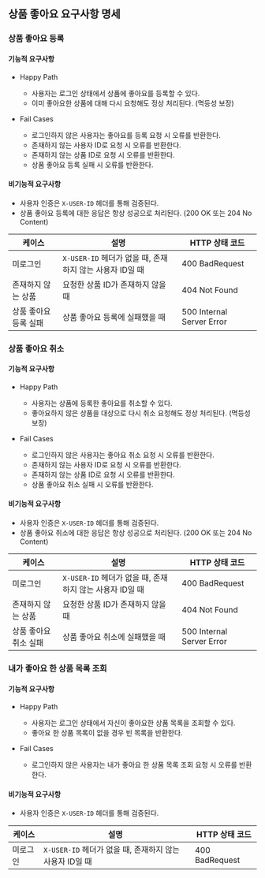 ## 상품 좋아요 요구사항 명세

### 상품 좋아요 등록

#### 기능적 요구사항

- Happy Path
    - 사용자는 로그인 상태에서 상품에 좋아요를 등록할 수 있다.
    - 이미 좋아요한 상품에 대해 다시 요청해도 정상 처리된다. (멱등성 보장)

- Fail Cases
    - 로그인하지 않은 사용자는 좋아요를 등록 요청 시 오류를 반환한다.
    - 존재하지 않는 사용자 ID로 요청 시 오류를 반환한다.
    - 존재하지 않는 상품 ID로 요청 시 오류를 반환한다.
    - 상품 좋아요 등록 실패 시 오류를 반환한다.

#### 비기능적 요구사항

- 사용자 인증은 `X-USER-ID` 헤더를 통해 검증된다.
- 상품 좋아요 등록에 대한 응답은 항상 성공으로 처리된다. (200 OK 또는 204 No Content)

| 케이스          | 설명                                      | HTTP 상태 코드                |
|--------------|-----------------------------------------|---------------------------|
| 미로그인         | `X-USER-ID` 헤더가 없을 때, 존재하지 않는 사용자 ID일 때 | 400 BadRequest            |
| 존재하지 않는 상품   | 요청한 상품 ID가 존재하지 않을 때                    | 404 Not Found             |
| 상품 좋아요 등록 실패 | 상품 좋아요 등록에 실패했을 때                       | 500 Internal Server Error |

### 상품 좋아요 취소

#### 기능적 요구사항

- Happy Path
    - 사용자는 상품에 등록한 좋아요를 취소할 수 있다.
    - 좋아요하지 않은 상품을 대상으로 다시 취소 요청해도 정상 처리된다. (멱등성 보장)

- Fail Cases
    - 로그인하지 않은 사용자는 좋아요 취소 요청 시 오류를 반환한다.
    - 존재하지 않는 사용자 ID로 요청 시 오류를 반환한다.
    - 존재하지 않는 상품 ID로 요청 시 오류를 반환한다.
    - 상품 좋아요 취소 실패 시 오류를 반환한다.

#### 비기능적 요구사항

- 사용자 인증은 `X-USER-ID` 헤더를 통해 검증된다.
- 상품 좋아요 취소에 대한 응답은 항상 성공으로 처리된다. (200 OK 또는 204 No Content)

| 케이스          | 설명                                      | HTTP 상태 코드                |
|--------------|-----------------------------------------|---------------------------|
| 미로그인         | `X-USER-ID` 헤더가 없을 때, 존재하지 않는 사용자 ID일 때 | 400 BadRequest            |
| 존재하지 않는 상품   | 요청한 상품 ID가 존재하지 않을 때                    | 404 Not Found             |
| 상품 좋아요 취소 실패 | 상품 좋아요 취소에 실패했을 때                       | 500 Internal Server Error |

### 내가 좋아요 한 상품 목록 조회

#### 기능적 요구사항

- Happy Path
    - 사용자는 로그인 상태에서 자신이 좋아요한 상품 목록을 조회할 수 있다.
    - 좋아요 한 상품 목록이 없을 경우 빈 목록을 반환한다.

- Fail Cases
    - 로그인하지 않은 사용자는 내가 좋아요 한 상품 목록 조회 요청 시 오류를 반환한다.

#### 비기능적 요구사항

- 사용자 인증은 `X-USER-ID` 헤더를 통해 검증된다.

| 케이스  | 설명                                      | HTTP 상태 코드     |
|------|-----------------------------------------|----------------|
| 미로그인 | `X-USER-ID` 헤더가 없을 때, 존재하지 않는 사용자 ID일 때 | 400 BadRequest |
